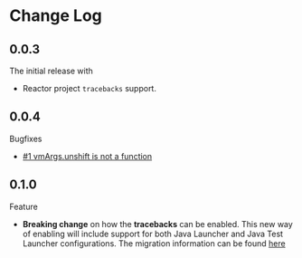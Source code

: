 # Change Log

## 0.0.3

The initial release with
- Reactor project `tracebacks` support.

## 0.0.4

Bugfixes
- [#1 vmArgs.unshift is not a function](https://github.com/gayanper/vscode-reactor-launcher/issues/1)

## 0.1.0

Feature
- **Breaking change** on how the **tracebacks** can be enabled. This new way of enabling will include support for both Java Launcher and Java Test Launcher configurations. The migration information can be found [here](./README.md#extension-settings)